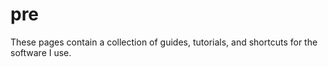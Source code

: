 # pre

These pages contain a collection of guides, tutorials, and shortcuts for the software I use.
